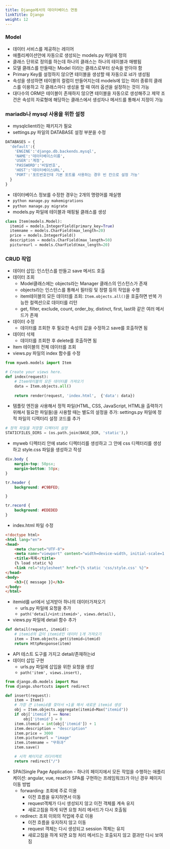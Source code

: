 ```yaml
---
title: Django에서의 데이터베이스 연동
linkTitle: Django
weight: 12
---
```


### Model
- 데이터 서비스를 제공하는 레이어
- 애플리케이션안에 자동으로 생성되는 models.py 파일에 정의
- 클래스 단위로 정의를 하는데 하나의 클래스는 하나의 테이블과 매팽됨
- 모델 클래스를 만들때는 Model 이라는 클래스로부터 상속을 받아야 함
- Primary Key를 설정하지 않으면 테이블을 생성할 때 자동으로 id가 생성됨
- 속성을 생성하면 테이블의 컬럼이 만들어지는데 models에 있는 여러 종류의 클래스를 이용하고 각 클래스마다 생성을 할 때 여러 옵션을 설정하는 것이 가능
- 대다수의 ORM은 테이블이 존재하지 않으면 테이블을 자동으로 생성해주고 제약 조건은 속성의 자료형에 해당하는 클래스에서 생성자나 메서드를 통해서 지정이 가능

### mariadb나 mysql 사용을 위한 설정
- mysqlclient라는 패키지가 필요
- settings.py 파일의 DATABASE 설정 부분을 수정
```python
DATABASES = {
  'default':{
    'ENGINE':'django.db.backends.mysql',
    'NAME':'데이터베이스이름',
    'USER':'계정',
    'PASSWORD':'비밀번호',
    'HOST':'데이터베이스URL',
    'PORT':'포트번호인데 기본 포트를 사용하는 경우 빈 칸으로 설정 가능'
  }
}
```
- 데이터베이스 정보를 수정한 경우는 2개의 명령어를 재실행
- `python manage.py makemigrations`
- `python manage.py migrate`
- models.py 파일에 테이블과 매핑될 클래스를 생성
```python
class Item(models.Model):
  itemid = models.IntegerField(primary_key=True)
  itemname = models.CharField(max_length=20)
  price = models.IntegerField()
  description = models.CharField(max_length=50)
  pictureurl = models.CharField(max_length=20)
```

### CRUD 작업
- 데이터 삽입: 인스턴스를 만들고 save 메서드 호출
- 데이터 조회
  - Model클래스에는 objects라는 Manager 클래스의 인스턴스가 존재
  - objects라는 인스턴스를 통해서 필터링 및 정렬 등의 작업을 수행
  - item테이블의 모든 데이터를 조회: `Item.objects.all()`을 호출하면 반복 가능한 컬렉션으로 데이터를 리턴
  - get, filter, exclude, count, order_by, distinct, first, last와 같은 여러 메서드가 존재
- 데이터 수정
  - 데이터를 조회한 후 필요한 속성의 값을 수정하고 save를 호출하면 됨
- 데이터 삭제
  - 데이터를 조회한 후 delete를 호출하면 됨
- Item 테이블의 전체 데이터를 조회
- views.py 파일의 index 함수를 수정
```python
from myweb.models import Item

# Create your views here.
def index(request):
    # Item테이블의 모든 데이터를 가져오기
    data = Item.objects.all()
    
    return render(request, 'index.html',  {'data': data})
```
- 템플릿 엔진을 사용해서 정적 파일(HTML, CSS, JavaScript, HTML을 출력하기 위해서  필요한 파일들)을 사용할 때는 별도의 설정을 추가: settings.py 파일에 정적 파일의 디렉터리 설정 코드를 추가
```python
# 정적 파일을 저장할 디렉터리 설정
STATICFILES_DIRS = (os.path.join(BASE_DIR, 'static'),)
```
- myweb 디렉터리 안에 static 디렉터리를 생성하고 그 안에 css 디렉터리를 생성하고 style.css 파일을 생성하고 작성
```css
div.body {
    margin-top: 50psx;
    margin-bottom: 50px;
}

tr.header {
    background: #C9BFED;

}

tr.record {
    background: #EDEDED
}
```
- index.html 파일 수정

```html {filename="index.html"}
<!doctype html>
<html lang="en">
<head>
    <meta charset="UTF-8">
    <meta name="viewport" content="width=device-width, initial-scale=1.0">
    <title>목록</title>
    {% load static %}
    <link rel="stylesheet" href="{% static 'css/style.css' %}">
</head>
<body>
    <h3>{{ message }}</h3>
</body>
</html>
```

- itemid를 url에서 넘겨받아 하나의 데이터가져오기
  - urls.py 파일에 요청을 추가 
  - `path('detail/<int:itemid>', views.detail),`
- views.py 파일에 detail 함수 추가

```python
def detail(request, itemid):
    # itemid의 값이 itemid인 데이터 1개 가져오기
    item = Item.objects.get(itemid=itemid)
    return HttpResponse(item)
```

- API 테스트 도구를 가지고 detail/존재하는id
- 데이터 삽입 구현
  - urls.py 파일에 삽입을 위한 요청을 생성
  - `path('item', views.insert),`

```python
from django.db.models import Max
from django.shortcuts import redirect

def insert(request):
    item = Item()
    # 가장 큰 itemid를 찾아서 +1을 해서 새로운 itemid 생성
    obj = Item.objects.aggregate(itemid=Max("itemid"))
    if obj['itemid'] == None:
        obj['itemid'] = 0
    item.itemid = int(obj['itemid']) + 1
    item.description = "description"
    item.price = 3000
    item.pictureurl = "image"
    item.itemname = "무화과"
    item.save()

    # 시작 페이지로 리다이렉트
    return redirect("/")
```

- SPA(Single Page Application - 하나의 페이지에서 모든 작업을 수행하는 애플리케이션: angular, vue, react가 SPA를 구현하는  프레임워크)가 아닌 경우 페이지 이동 방법
  - forwarding: 조회에 주로 이용
    - 이전 흐름을 유지하면서 이동
    - request객체가 다시 생성되지 않고 이전 객체를 계속 유지
    - 새로고침을 하게 되면 요청 처리 메서드가 다시 호출됨
  - redirect: 조회 이외의 작업에 주로 이용
    - 이전 흐름을 유지하지 않고 이동
    - request 객체는 다시 생성되고 session 객체는 유지
    - 새로고침을 하게 되면 요청 처리 메서드는 호출되지 않고 결과만 다시 보여짐